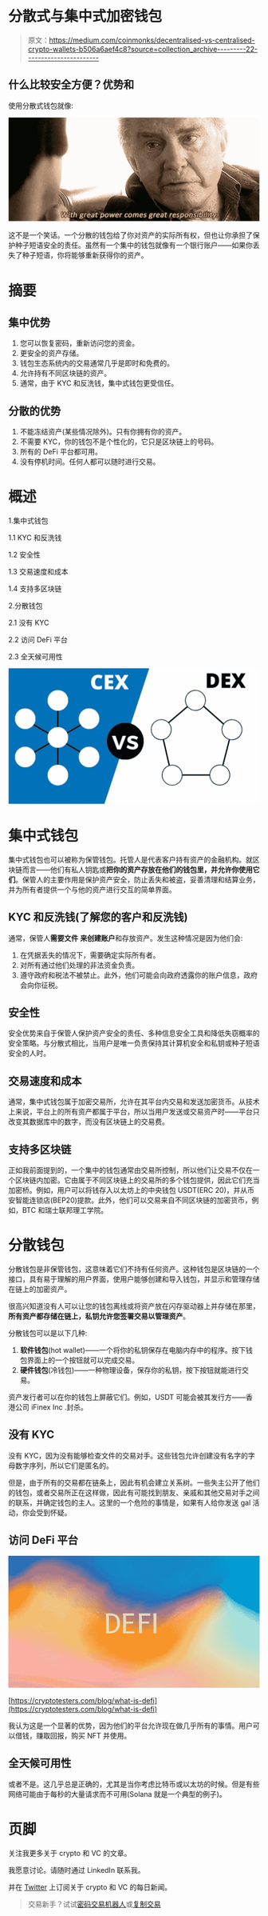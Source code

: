# 分散式与集中式加密钱包

> 原文：<https://medium.com/coinmonks/decentralised-vs-centralised-crypto-wallets-b506a6aef4c8?source=collection_archive---------22----------------------->

## 什么比较安全方便？优势和

使用分散式钱包就像:

![](img/39d4e5c8f7252be990ab65dc2f6e7dfd.png)

这不是一个笑话。一个分散的钱包给了你对资产的实际所有权，但也让你承担了保护种子短语安全的责任。虽然有一个集中的钱包就像有一个银行账户——如果你丢失了种子短语，你将能够重新获得你的资产。

# 摘要

## 集中优势

1.  您可以恢复密码，重新访问您的资金。
2.  更安全的资产存储。
3.  钱包生态系统内的交易通常几乎是即时和免费的。
4.  允许持有不同区块链的资产。
5.  通常，由于 KYC 和反洗钱，集中式钱包更受信任。

## 分散的优势

1.  不能冻结资产(某些情况除外)。只有你拥有你的资产。
2.  不需要 KYC，你的钱包不是个性化的，它只是区块链上的号码。
3.  所有的 DeFi 平台都可用。
4.  没有停机时间。任何人都可以随时进行交易。

# 概述

1.集中式钱包

1.1 KYC 和反洗钱

1.2 安全性

1.3 交易速度和成本

1.4 支持多区块链

2.分散钱包

2.1 没有 KYC

2.2 访问 DeFi 平台

2.3 全天候可用性

![](img/1d898c158c4798229ccf545bf880b721.png)

# 集中式钱包

集中式钱包也可以被称为保管钱包。托管人是代表客户持有资产的金融机构。就区块链而言——他们有私人钥匙或**把你的资产存放在他们的钱包里，并允许你使用它们**。保管人的主要作用是保护资产安全，防止丢失和被盗，妥善清理和结算业务，并为所有者提供一个与他的资产进行交互的简单界面。

## KYC 和反洗钱(了解您的客户和反洗钱)

通常，保管人**需要文件** **来创建账户**和存放资产。发生这种情况是因为他们会:

1.  在凭据丢失的情况下，需要确定实际所有者。
2.  对所有通过他们处理的非法资金负责。
3.  遵守政府和税法不被禁止。此外，他们可能会向政府透露你的账户信息，政府会向你征税。

## 安全性

安全优势来自于保管人保护资产安全的责任、多种信息安全工具和降低失窃概率的安全策略。与分散式相比，当用户是唯一负责保持其计算机安全和私钥或种子短语安全的人时。

## 交易速度和成本

通常，集中式钱包属于加密交易所，允许在其平台内交易和发送加密货币。从技术上来说，平台上的所有资产都属于平台，所以当用户发送或交易资产时——平台只改变其数据库中的数字，而没有区块链上的交易费。

## 支持多区块链

正如我前面提到的，一个集中的钱包通常由交易所控制，所以他们让交易不仅在一个区块链内加密。它由属于不同区块链上的交易所的多个钱包提供，因此它们充当加密桥。例如，用户可以将钱存入以太坊上的中央钱包 USDT(ERC 20)，并从币安智能连锁店(BEP20)提款。此外，他们可以交易来自不同区块链的加密货币，例如，BTC 和瑞士联邦理工学院。

# 分散钱包

分散钱包是非保管钱包，这意味着它们不持有任何资产。这种钱包是区块链的一个接口，具有易于理解的用户界面，使用户能够创建和导入钱包，并显示和管理存储在链上的加密资产。

很高兴知道没有人可以让您的钱包离线或将资产放在闪存驱动器上并存储在那里，**所有资产都存储在链上，私钥允许您签署交易以管理资产**。

分散钱包可以是以下几种:

1.  **软件钱包**(hot wallet)——一个将你的私钥保存在电脑内存中的程序。按下钱包界面上的一个按钮就可以完成交易。
2.  **硬件钱包**(冷钱包)——一种物理设备，保存你的私钥，按下按钮就能进行交易。

资产发行者可以在你的钱包上屏蔽它们。例如，USDT 可能会被其发行方——香港公司 iFinex Inc .封杀。

## 没有 KYC

没有 KYC，因为没有能够检查文件的交易对手。这些钱包允许创建没有名字的字母数字序列，所以它们是匿名的。

但是，由于所有的交易都在链条上，因此有机会建立关系树。一些失主公开了他们的钱包，或者交易所正在这样做，因此有可能找到朋友、亲戚和其他交易对手之间的联系，并确定钱包的主人。这里的一个危险的事情是，如果有人给你发送 gal 活动，你会受到怀疑。

## 访问 DeFi 平台

![](img/4485544381c40aa56f54db60d84c1718.png)

[https://cryptotesters.com/blog/what-is-defi](https://cryptotesters.com/blog/what-is-defi)

我认为这是一个显著的优势，因为他们的平台允许现在做几乎所有的事情。用户可以借钱，赚取回报，购买 NFT 并使用。

## 全天候可用性

或者不是。这几乎总是正确的，尤其是当你考虑比特币或以太坊的时候。但是有些网络可能由于每秒的大量请求而不可用(Solana 就是一个典型的例子)。

# 页脚

关注我更多关于 crypto 和 VC 的文章。

我愿意讨论。请随时通过 LinkedIn 联系我。

并在 [Twitter](https://twitter.com/kmolodykh) 上订阅关于 crypto 和 VC 的每日新闻。

> 交易新手？试试[密码交易机器人](/coinmonks/crypto-trading-bot-c2ffce8acb2a)或[复制交易](/coinmonks/top-10-crypto-copy-trading-platforms-for-beginners-d0c37c7d698c)